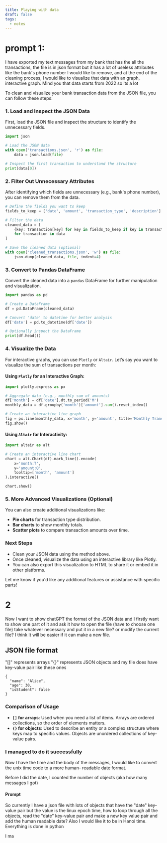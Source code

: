 ```yaml
---
title: Playing with data
draft: false
tags:
  - notes
---
```

# prompt 1:
I have exported my text messages from my bank that has the all the transactions, the file is in json format but it has a lot of useless attributes like the bank's phone number I would like to remove, and at the end of the cleaning process, I would like to visualize that data with an graph, interactive graph. Mind you that data starts from 2022 so its a lot

To clean and visualize your bank transaction data from the JSON file, you can follow these steps:
### 1. **Load and Inspect the JSON Data**
   First, load the JSON file and inspect the structure to identify the unnecessary fields.

   ```python
   import json

   # Load the JSON data
   with open('transactions.json', 'r') as file:
       data = json.load(file)

   # Inspect the first transaction to understand the structure
   print(data[0])
   ```

### 2. **Filter Out Unnecessary Attributes**
   After identifying which fields are unnecessary (e.g., bank's phone number), you can remove them from the data.

   ```python
   # Define the fields you want to keep
   fields_to_keep = ['date', 'amount', 'transaction_type', 'description']

   # Filter the data
   cleaned_data = [
       {key: transaction[key] for key in fields_to_keep if key in transaction}
       for transaction in data
   ]

   # Save the cleaned data (optional)
   with open('cleaned_transactions.json', 'w') as file:
       json.dump(cleaned_data, file, indent=4)
   ```

### 3. **Convert to Pandas DataFrame**
   Convert the cleaned data into a `pandas` DataFrame for further manipulation and visualization.

   ```python
   import pandas as pd

   # Create a DataFrame
   df = pd.DataFrame(cleaned_data)

   # Convert 'date' to datetime for better analysis
   df['date'] = pd.to_datetime(df['date'])
   
   # Optionally inspect the DataFrame
   print(df.head())
   ```

### 4. **Visualize the Data**
   For interactive graphs, you can use `Plotly` or `Altair`. Let’s say you want to visualize the sum of transactions per month:

   #### Using `Plotly` for an Interactive Graph:
   ```python
   import plotly.express as px

   # Aggregate data (e.g., monthly sum of amounts)
   df['month'] = df['date'].dt.to_period('M')
   monthly_data = df.groupby('month')['amount'].sum().reset_index()

   # Create an interactive line graph
   fig = px.line(monthly_data, x='month', y='amount', title='Monthly Transaction Amounts')
   fig.show()
   ```

   #### Using `Altair` for Interactivity:
   ```python
   import altair as alt

   # Create an interactive line chart
   chart = alt.Chart(df).mark_line().encode(
       x='month:T',
       y='amount:Q',
       tooltip=['month', 'amount']
   ).interactive()

   chart.show()
   ```

### 5. **More Advanced Visualizations (Optional)**
   You can also create additional visualizations like:
   - **Pie charts** for transaction type distribution.
   - **Bar charts** to show monthly totals.
   - **Scatter plots** to compare transaction amounts over time.

### Next Steps
- Clean your JSON data using the method above.
- Once cleaned, visualize the data using an interactive library like Plotly.
- You can also export this visualization to HTML to share it or embed it in other platforms.

Let me know if you'd like any additional features or assistance with specific parts!
# 2
Now I want to show chatGPT the format of the JSON data and I firstly want to show one part of it and ask it how to open the file (have to choose one file) take whatever necessary and put it in a new file? or modify the current file? I think It will be easier if it can make a new file.

## JSON file format
"[]" represents arrays
"{}" represents JSON objects
and my file does have key-value pair like these ones
```
{
  "name": "Alice",
  "age": 30,
  "isStudent": false
}
```

### **Comparison of Usage**

- **`[]` for arrays**: Used when you need a list of items. Arrays are ordered collections, so the order of elements matters.
- **`{}` for objects**: Used to describe an entity or a complex structure where keys map to specific values. Objects are unordered collections of key-value pairs.

### I managed to do it successfully
Now I have the time and the body of the messages, I would like to convert the unix time code to a more human- readable date format.

Before I did the date, I counted the number of objects (aka how many messages I got)

#### Prompt
So currently I have a json file with lots of objects that have the "date" key-value pair but the value is the linux epoch time, how to loop through all the objects, read the "date" key-value pair and make a new key value pair and add the human readable date? Also I would like it to be in Hanoi time. Everything is done in python

I ma